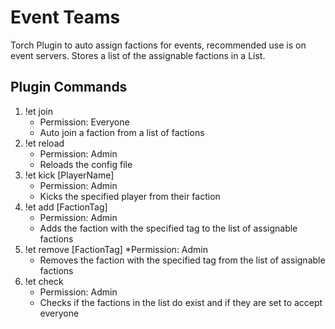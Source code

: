 # Event Teams
Torch Plugin to auto assign factions for events, recommended use is on event servers.
Stores a list of the assignable factions in a List.
## Plugin Commands
1. !et join
    * Permission: Everyone
    * Auto join a faction from a list of factions
2. !et reload
    * Permission: Admin
    * Reloads the config file
3. !et kick [PlayerName]
    * Permission: Admin
    * Kicks the specified player from their faction
4. !et add [FactionTag]
    * Permission: Admin
    * Adds the faction with the specified tag to the list of assignable factions
5. !et remove [FactionTag]
    *Permission: Admin
    * Removes the faction with the specified tag from the list of assignable factions
6. !et check
    * Permission: Admin
    * Checks if the factions in the list do exist and if they are set to accept everyone